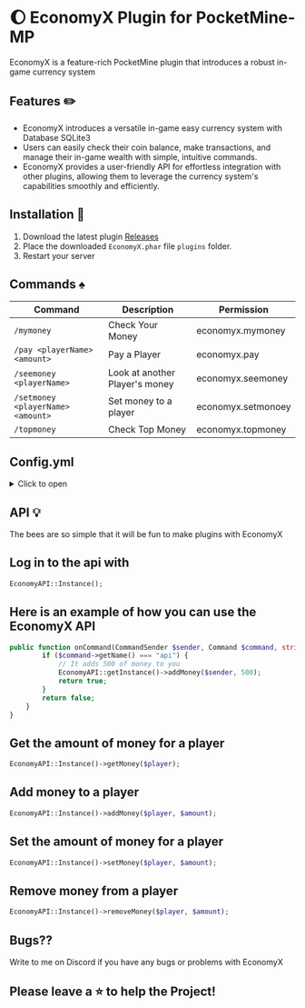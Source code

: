 # :waxing_gibbous_moon: EconomyX Plugin for PocketMine-MP
EconomyX is a feature-rich PocketMine plugin that introduces a robust in-game currency system

## Features :pencil2:
- EconomyX introduces a versatile in-game easy currency system with Database SQLite3
- Users can easily check their coin balance, make transactions, and manage their in-game wealth with simple, intuitive commands.
- EconomyX provides a user-friendly API for effortless integration with other plugins, allowing them to leverage the currency system's capabilities smoothly and efficiently.

## Installation :pencil:
1. Download the latest plugin [Releases](https://github.com/Akari-my/EconomyX/releases)
2. Place the downloaded `EconomyX.phar` file `plugins` folder.
3. Restart your server

## Commands :spades:
Command | Description | Permission
--- | --- | ---
`/mymoney` |Check Your Money | economyx.mymoney
`/pay <playerName> <amount>` | Pay a Player | economyx.pay
`/seemoney <playerName>` | Look at another Player's money | economyx.seemoney
`/setmoney <playerName> <amount>` | Set money to a player | economyx.setmonoey
`/topmoney` | Check Top Money | economyx.topmoney

## Config.yml
<details>
  <summary>Click to open</summary>

```yaml
---
#  ______                                     __   __
# |  ____|                                    \ \ / /
# | |__   ___ ___  _ __   ___  _ __ ___  _   _ \ V /
# |  __| / __/ _ \| '_ \ / _ \| '_ ` _ \| | | | > <
# | |___| (_| (_) | | | | (_) | | | | | | |_| |/ . \
# |______\___\___/|_| |_|\___/|_| |_| |_|\__, /_/ \_\
#                                       __/  |
#                                      |_____/
#
# by Akari_my -> support @akari_my on DISCORD

# Please only change things inside the ""

# {player} = Player Name
# {money} = Money
messages:
  is_not_player: "§cThis command can only be used in game"
  player_not_found: "§cPlayer not found"
  not_permission: "§cYou do not have permission to use this command"
  not_enough_money: "§cYou don't have enough money to pay"
  my_money: "§7You have §e{money} §7money"
  set_money: "§7You set §e{money} §7to §e{player}"
  payer_money: "§7You have paid §e{money} §7money to §e{player}"
  payed_money: "§7You have received §e{money} §7money from §e{player}"
  see_money: "§e{player} §7has §e{money} §7money"
  top_money: "§7------ §4TOP MONEY §7------"
...
```
</details>

## API 💡
The bees are so simple that it will be fun to make plugins with EconomyX

## Log in to the api with
```php
EconomyAPI::Instance();
```

## Here is an example of how you can use the EconomyX API
```php
public function onCommand(CommandSender $sender, Command $command, string $label, array $args): bool {
        if ($command->getName() === "api") {
            // It adds 500 of money to you
            EconomyAPI::getInstance()->addMoney($sender, 500);
            return true;
        }
        return false;
    }
}
```

## Get the amount of money for a player
```php
EconomyAPI::Instance()->getMoney($player);
```
## Add money to a player
```php
EconomyAPI::Instance()->addMoney($player, $amount);
```
## Set the amount of money for a player
```php
EconomyAPI::Instance()->setMoney($player, $amount);
```
## Remove money from a player
```php
EconomyAPI::Instance()->removeMoney($player, $amount);
```

## Bugs??
Write to me on Discord if you have any bugs or problems with EconomyX

## Please leave a ⭐ to help the Project!
